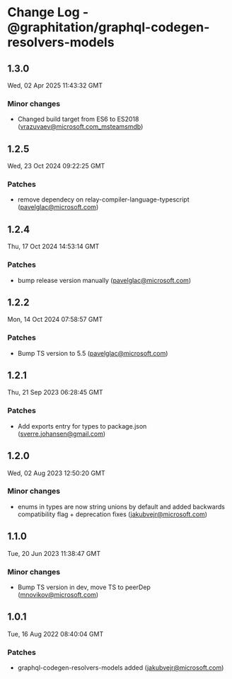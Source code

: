 # Change Log - @graphitation/graphql-codegen-resolvers-models

<!-- This log was last generated on Wed, 02 Apr 2025 11:43:32 GMT and should not be manually modified. -->

<!-- Start content -->

## 1.3.0

Wed, 02 Apr 2025 11:43:32 GMT

### Minor changes

- Changed build target from ES6 to ES2018 (vrazuvaev@microsoft.com_msteamsmdb)

## 1.2.5

Wed, 23 Oct 2024 09:22:25 GMT

### Patches

- remove dependecy on relay-compiler-language-typescript (pavelglac@microsoft.com)

## 1.2.4

Thu, 17 Oct 2024 14:53:14 GMT

### Patches

- bump release version manually (pavelglac@microsoft.com)

## 1.2.2

Mon, 14 Oct 2024 07:58:57 GMT

### Patches

- Bump TS version to 5.5 (pavelglac@microsoft.com)

## 1.2.1

Thu, 21 Sep 2023 06:28:45 GMT

### Patches

- Add exports entry for types to package.json (sverre.johansen@gmail.com)

## 1.2.0

Wed, 02 Aug 2023 12:50:20 GMT

### Minor changes

- enums in types are now string unions by default and added backwards compatibility flag + deprecation fixes (jakubvejr@microsoft.com)

## 1.1.0

Tue, 20 Jun 2023 11:38:47 GMT

### Minor changes

- Bump TS version in dev, move TS to peerDep (mnovikov@microsoft.com)

## 1.0.1

Tue, 16 Aug 2022 08:40:04 GMT

### Patches

- graphql-codegen-resolvers-models added (jakubvejr@microsoft.com)
